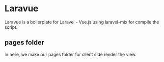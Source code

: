 # Laravue

Laravue is a boilerplate for Laravel - Vue.js using laravel-mix for compile the script.

## pages folder

In here, we make our pages folder for client side render the view.